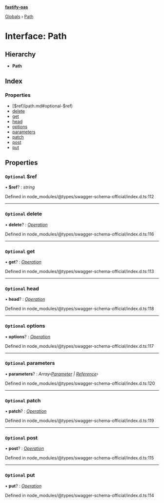 **[fastify-oas](../README.md)**

[Globals](../README.md) › [Path](path.md)

# Interface: Path

## Hierarchy

* **Path**

## Index

### Properties

* [$ref](path.md#optional-$ref)
* [delete](path.md#optional-delete)
* [get](path.md#optional-get)
* [head](path.md#optional-head)
* [options](path.md#optional-options)
* [parameters](path.md#optional-parameters)
* [patch](path.md#optional-patch)
* [post](path.md#optional-post)
* [put](path.md#optional-put)

## Properties

### `Optional` $ref

• **$ref**? : *string*

Defined in node_modules/@types/swagger-schema-official/index.d.ts:112

___

### `Optional` delete

• **delete**? : *[Operation](operation.md)*

Defined in node_modules/@types/swagger-schema-official/index.d.ts:116

___

### `Optional` get

• **get**? : *[Operation](operation.md)*

Defined in node_modules/@types/swagger-schema-official/index.d.ts:113

___

### `Optional` head

• **head**? : *[Operation](operation.md)*

Defined in node_modules/@types/swagger-schema-official/index.d.ts:118

___

### `Optional` options

• **options**? : *[Operation](operation.md)*

Defined in node_modules/@types/swagger-schema-official/index.d.ts:117

___

### `Optional` parameters

• **parameters**? : *Array‹[Parameter](../README.md#parameter) | [Reference](reference.md)›*

Defined in node_modules/@types/swagger-schema-official/index.d.ts:120

___

### `Optional` patch

• **patch**? : *[Operation](operation.md)*

Defined in node_modules/@types/swagger-schema-official/index.d.ts:119

___

### `Optional` post

• **post**? : *[Operation](operation.md)*

Defined in node_modules/@types/swagger-schema-official/index.d.ts:115

___

### `Optional` put

• **put**? : *[Operation](operation.md)*

Defined in node_modules/@types/swagger-schema-official/index.d.ts:114